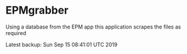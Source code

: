 # EPMgrabber
Using a database from the EPM app this application scrapes the files as required


Latest backup: Sun Sep 15 08:41:01 UTC 2019
